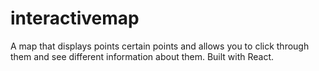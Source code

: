 # interactivemap
A map that displays points certain points and allows you to click through them and see different information about them.  Built with React.
